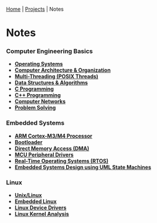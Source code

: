 [Home](../) | [Projects](../projects) | Notes

# Notes



### Computer Engineering Basics

- **[Operating Systems](operating-systems)**
- **[Computer Architecture & Organization](computer-architecture-and-organization)**
- **[Multi-Threading (POSIX Threads)](multi-threading)**
- **[Data Structures & Algorithms](data-structures-and-algorithms)**
- **[C Programming](c-programming)**
- **[C++ Programming](cpp-programming)**
- **[Computer Networks](computer-networks)**
- **[Problem Solving](problem-solving)**

### Embedded Systems

- **[ARM Cortex-M3/M4 Processor](arm-cortex-m3-m4-processor)**
- **[Bootloader](bootloader)**
- **[Direct Memory Access (DMA)](direct-memory-access)**
- **[MCU Peripheral Drivers](mcu-peripheral-drivers)**
- **[Real-Time Operating Systems (RTOS)](real-time-operating-systems)**
- **[Embedded Systems Design using UML State Machines](embedded-systems-design-using-uml-state-machines)**

### Linux

- **[Unix/Linux](unix-linux)**
- **[Embedded Linux](embedded-linux)**
- **[Linux Device Drivers](linux-device-drivers)**
- **[Linux Kernel Analysis](linux-kernel-analysis)**
